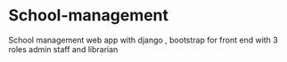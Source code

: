 # School-management
School management web app with django , bootstrap for front end with 3 roles admin staff and librarian
